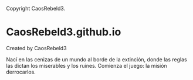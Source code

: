 Copyright  CaosRebeld3.
# CaosRebeld3.github.io
Created by CaosRebeld3


Nací en las cenizas de un mundo al borde de la extinción, 
donde las reglas las dictan los miserables y los ruines.
Comienza el juego: la misión derrocarlos.
